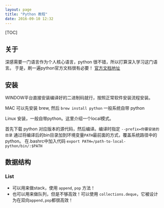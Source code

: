 ```yaml
---
layout: page
title: "Python 教程"
date: 2016-09-10 12:32
---
```

[TOC]

## 关于
深感需要一门语言作为个人核心语言，python 很不错，所以打算深入学习这门语言。
于是，刷一遍python官方文档很有必要！
[官方文档地址](https://docs.python.org/2/tutorial/index.html)

## 安装
WINDOW平台直接安装编译好的二进制码就行，按照正常软件安装流程安装。

MAC 可以先安装 brew, 然后 `brew install python` 一般系统自带 python

Linux 安装，一般自带python。这里介绍一个local模式。

首先下载 python 对应版本的源代码，然后编译。编译时指定 `--prefix=你要安装的目录`
通过将编译后的bin目录加到环境变量`PATH`最前面的方式，覆盖系统路径中的python。
在.bashrc中加入代码 `export PATH=/path-to-local-python/bin/:$PATH`

## 数据结构
### List
- 可以用来做stack，使用 `append`, `pop` 方法！
- 也可以用来做队列，但是不够高效！可以使用 `collections.deque`，它被设计为在双向`append,pop`都很高效！
